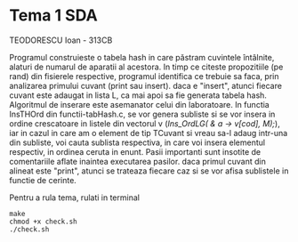 # Tema 1 SDA
TEODORESCU Ioan - 313CB

Programul construieste o tabela hash in care păstram cuvintele întâlnite, alaturi de numarul de aparatii al acestora.
In timp ce citeste propozitiile (pe rand) din fisierele respective, programul identifica ce trebuie sa faca, prin analizarea primului cuvant (print sau insert). 
daca e "insert", atunci fiecare cuvant este adaugat in lista L, ca mai apoi sa fie generata tabela hash. Algoritmul de inserare este asemanator celui din laboratoare. In functia InsTHOrd din functii-tabHash.c, se vor genera subliste si se vor insera in ordine crescatoare in listele din vectorul v (*Ins_OrdLG( & a -> v[cod], M);*), iar in cazul in care am o element de tip TCuvant si vreau sa-l adaug intr-una din subliste, voi cauta sublista respectiva, in care voi insera elementul respectiv, in ordinea ceruta in enunt. Pasii importanti sunt insotite de comentariile aflate inaintea executarea pasilor.
daca primul cuvant din alineat este "print", atunci se trateaza fiecare caz si se vor afisa sublistele in functie de cerinte.

Pentru a rula tema, rulati in terminal
```
make
chmod +x check.sh
./check.sh
```
